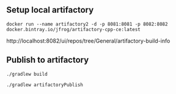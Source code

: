 ## Setup local artifactory
```shell
docker run --name artifactory2 -d -p 8081:8081 -p 8082:8082 docker.bintray.io/jfrog/artifactory-cpp-ce:latest
```

http://localhost:8082/ui/repos/tree/General/artifactory-build-info


## Publish to artifactory
`./gradlew build`

`./gradlew artifactoryPublish`